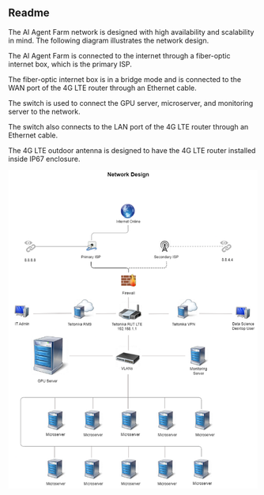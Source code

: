 ## Readme

The AI Agent Farm network is designed with high availability and scalability in mind. The following diagram illustrates the network design.

The AI Agent Farm is connected to the internet through a fiber-optic internet box, which is the primary ISP. 

The fiber-optic internet box is in a bridge mode and is connected to the WAN port of the 4G LTE router through an Ethernet cable. 

The switch is used to connect the GPU server, microserver, and monitoring server to the network.

The switch also connects to the LAN port of the 4G LTE router through an Ethernet cable. 

The 4G LTE outdoor antenna is designed to have the 4G LTE router installed inside IP67 enclosure.

![Network-design](./network-design.png)